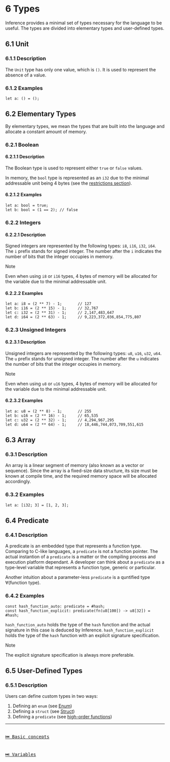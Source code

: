 # 6 Types

Inference provides a minimal set of types necessary for the language to be useful. The types are divided into elementary types and user-defined types.

## 6.1 Unit

### 6.1.1 Description

The `Unit` type has only one value, which is `()`. It is used to represent the absence of a value.

### 6.1.2 Examples

```inference
let a: () = ();
```

## 6.2 Elementary Types

By elementary types, we mean the types that are built into the language and allocate a constant amount of memory.

### 6.2.1 Boolean

#### 6.2.1.1 Description

The Boolean type is used to represent either `true` or `false` values.

In memory, the `bool` type is represented as an `i32` due to the minimal addressable unit being 4 bytes (see the [restrictions section](./general-description.md#restrictions)).

#### 6.2.1.2 Examples

```inference
let a: bool = true;
let b: bool = (1 == 2); // false
```

### 6.2.2 Integers

#### 6.2.2.1 Description

Signed integers are represented by the following types: `i8`, `i16`, `i32`, `i64`. The `i` prefix stands for signed integer. The number after the `i` indicates the number of bits that the integer occupies in memory.

> [!NOTE]
> Even when using `i8` or `i16` types, 4 bytes of memory will be allocated for the variable due to the minimal addressable unit.

#### 6.2.2.2 Examples

```inference
let a: i8 = (2 ** 7) - 1;       // 127
let b: i16 = (2 ** 15) - 1;     // 32,767
let c: i32 = (2 ** 31) - 1;     // 2,147,483,647
let d: i64 = (2 ** 63) - 1;     // 9,223,372,036,854,775,807
```

### 6.2.3 Unsigned Integers

#### 6.2.3.1 Description

Unsigned integers are represented by the following types: `u8`, `u16`, `u32`, `u64`. The `u` prefix stands for unsigned integer. The number after the `u` indicates the number of bits that the integer occupies in memory.

> [!NOTE]
> Even when using `u8` or `u16` types, 4 bytes of memory will be allocated for the variable due to the minimal addressable unit.

#### 6.2.3.2 Examples

```inference
let a: u8 = (2 ** 8) - 1;       // 255
let b: u16 = (2 ** 16) - 1;     // 65,535
let c: u32 = (2 ** 32) - 1;     // 4,294,967,295
let d: u64 = (2 ** 64) - 1;     // 18,446,744,073,709,551,615
```

## 6.3 Array

### 6.3.1 Description

An array is a linear segment of memory (also known as a vector or sequence). Since the array is a fixed-size data structure, its size must be known at compile time, and the required memory space will be allocated accordingly.

### 6.3.2 Examples

```inference
let a: [i32; 3] = [1, 2, 3];
```

## 6.4 Predicate

### 6.4.1 Description

A predicate is an embedded type that represents a function type. Comparing to C-like languages, a `predicate` is not a function pointer. The actual instantion of a `predicate` is a matter or the compiling process and execution platform dependant. A developer can think about a `predicate` as a type-level variable that represents a function type, generic or particular.

Another intuition about a parameter-less `predicate` is a quntified type $\forall(\text{function type})$.

### 6.4.2 Examples

```inference
const hash_function_auto: predicate = #hash;
const hash_function_explicit: predicate(fn(u8[100]) -> u8[32]) = #hash;
```

`hash_function_auto` holds the type of the `hash` function and the actual signature in this case is deduced by Inference. `hash_function_explicit` holds the type of the `hash` function with an explicit signature specification.

> [!NOTE]
> The explicit signature specification is always more preferable.

## 6.5 User-Defined Types

### 6.5.1 Description

Users can define custom types in two ways:

1. Defining an `enum` (see [Enum](./definitions.md#102-enum))
2. Defining a `struct` (see [Struct](./definitions.md#103-struct))
3. Defining a `predicate` (see [high-order functions](./functions.md#113-high-order-functions))

---

[<kbd><br>⏮️ Basic concepts<br><br></kbd>](./basic-concepts.md)
[<kbd><br>⏭️ Variables<br><br></kbd>](./variables.md)
